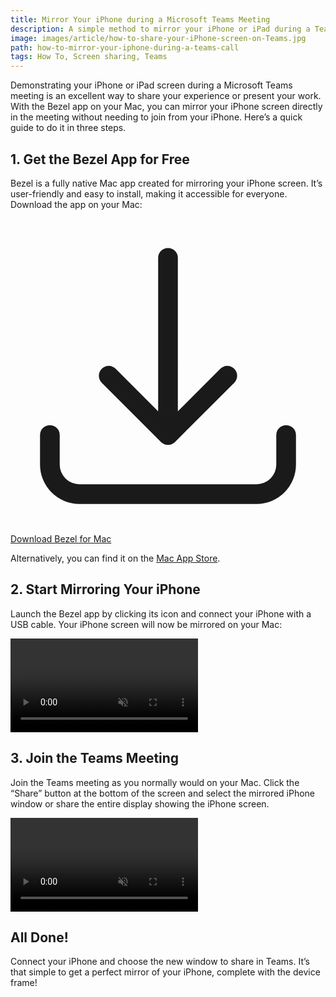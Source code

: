 ```yaml
---
title: Mirror Your iPhone during a Microsoft Teams Meeting
description: A simple method to mirror your iPhone or iPad during a Teams meeting on your Mac. 
image: images/article/how-to-share-your-iPhone-screen-on-Teams.jpg
path: how-to-mirror-your-iphone-during-a-teams-call
tags: How To, Screen sharing, Teams
---
```


Demonstrating your iPhone or iPad screen during a Microsoft Teams meeting is an excellent way to share your experience or present your work. With the Bezel app on your Mac, you can mirror your iPhone screen directly in the meeting without needing to join from your iPhone. Here’s a quick guide to do it in three steps.

## 1. Get the Bezel App for Free

Bezel is a fully native Mac app created for mirroring your iPhone screen. It’s user-friendly and easy to install, making it accessible for everyone. Download the app on your Mac:

<p class="not-prose">
    <a href="/bezel/thank-you-for-trying-bezel?utm_source=bezel&utm_medium=article&utm_content=jitsi-sharing" class="rounded-md ring-1 ring-purple-600 hover:bg-purple-600 hover:ring-purple-600 px-6 py-3 text-m font-semibold text-purple-600 dark:text-white hover:text-white shadow-sm focus-visible:outline focus-visible:outline-2 focus-visible:outline-offset-2 focus-visible:outline-indigo-600"><svg xmlns="http://www.w3.org/2000/svg" viewBox="0 0 24 24" fill="currentColor" class="inline-block w-6 h-6 mr-1 -mt-1">
    <path fill-rule="evenodd" d="M12 2.25a.75.75 0 01.75.75v11.69l3.22-3.22a.75.75 0 111.06 1.06l-4.5 4.5a.75.75 0 01-1.06 0l-4.5-4.5a.75.75 0 111.06-1.06l3.22 3.22V3a.75.75 0 01.75-.75zm-9 13.5a.75.75 0 01.75.75v2.25a1.5 1.5 0 001.5 1.5h13.5a1.5 1.5 0 001.5-1.5V16.5a.75.75 0 011.5 0v2.25a3 3 0 01-3 3H5.25a3 3 0 01-3-3V16.5a.75.75 0 01.75-.75z" clip-rule="evenodd"></path>
    </svg> Download Bezel for Mac</a>
</p>

Alternatively, you can find it on the [Mac App Store](https://apps.apple.com/us/app/bezel-phone-mirroring/id6476268685).

## 2. Start Mirroring Your iPhone

Launch the Bezel app by clicking its icon and connect your iPhone with a USB cable. Your iPhone screen will now be mirrored on your Mac:

<video autoplay muted playsinline loop preload="auto" class="not-prose mx-auto w-full rounded-md bg-white/5 ring-1 ring-gray-600/50 dark:ring-white/50">
    <source src="/bezel/video/article-connect.mp4#t=0.001" type="video/mp4">
</video>

## 3. Join the Teams Meeting

Join the Teams meeting as you normally would on your Mac. Click the “Share” button at the bottom of the screen and select the mirrored iPhone window or share the entire display showing the iPhone screen.

<video autoplay muted playsinline loop preload="auto" class="not-prose mx-auto w-full rounded-md bg-white/5 ring-1 ring-gray-600/50 dark:ring-white/50">
    <source src="/bezel/video/article-share-in-webex.mp4#t=0.001" type="video/mp4">
</video>

## All Done!

Connect your iPhone and choose the new window to share in Teams. It’s that simple to get a perfect mirror of your iPhone, complete with the device frame!
